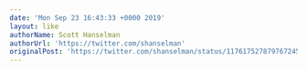```yaml
---
date: 'Mon Sep 23 16:43:33 +0000 2019'
layout: like
authorName: Scott Hanselman
authorUrl: 'https://twitter.com/shanselman'
originalPost: 'https://twitter.com/shanselman/status/1176175278797672454'
---
```

